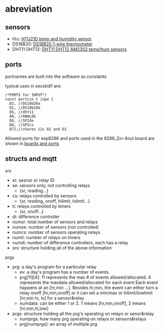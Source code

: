 # abreviation

## sensors

- htu: [HTU21D temp and humidity sensor](https://www.adafruit.com/product/1899) 
- DS18B20: [DS18B20 1-wire thermometer](https://www.analog.com/media/en/technical-documentation/data-sheets/ds18b20.pdf)
- DHT11 DHT12: [DHT11 DHT12 AM2302 temp/hum sensors](https://learn.adafruit.com/dht)

## ports
portnames are built into the software as constants

typical uses in secstidif are:

    /*PORTS for INPUT*/
    const portsin_t inpo {
      D2, //DS18b20a
      D1, //DS18b20b
      D5, //dht11
      A0, //ANALOG
      D6, //SPIdo
      D8, //SPIcs
      D7};//shares i2c D2 and D1

Allowed ports for esp8266 and ports used in the 8266_2in-4out board are shown in [boards and ports](./boards-ports.md)      
 

## structs and mqtt 
srs
- sr: sesnor or relay ID
- se: sensors only, not controlling relays
  - {sr, reading...}
- cs: relays controlled by sensors
  - {sr, reading, onoff, hilimit, lolimit...}
- ti: relays controlled by timers
  - {sr, onoff...}
- di: difference controller  
- numsr: total number of sensors and relays
- numse: number of sensors (not controlled)
- numcs: number of sensors operating relays
- numti: number of relays on timers
- numdi: number of difference controllers, each has a relay
- srs: structure holding all of the above information

prgs
- prg: a day's program for a particular relay
  - ev: a day's program has a number of events. 
  - prg[11][4]: 11 represents the max # of events allowed/allocated. 4 represents the maxdata allowed/allocated for each event Each event happens at an [hr,min ...]. Besides hr,min, the event can either turn a relay onoff [hr,min,onoff] or it can set a min/max or hilimit/lowlimit [hr,min hi, lo] for a sensor&relay
  - numdata: can be  either 1 or 2. 1 means [hr,min,onoff], 2 means [hr,min,hi,low]
- prgs: structure holding all the prg's operating on relays or senor&relay
  - numprgs: how many prg operating on relays or sensors&relays 
  - prg[numprgs]: an array of multiple prg
